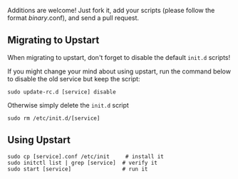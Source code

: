 Additions are welcome! Just fork it, add your scripts (please follow the format _binary_.conf), and send a pull request.

## Migrating to Upstart

When migrating to upstart, don't forget to disable the default `init.d` scripts!  

If you might change your mind about using upstart, run the command below to disable the old service but keep the script:

```
sudo update-rc.d [service] disable
```

Otherwise simply delete the `init.d` script

```
sudo rm /etc/init.d/[service]
```

## Using Upstart

```
sudo cp [service].conf /etc/init     # install it
sudo initctl list | grep [service]  # verify it
sudo start [service]                # run it
```
